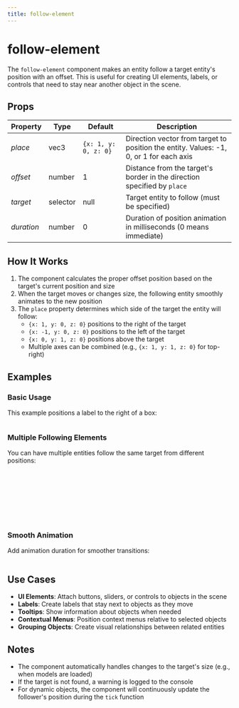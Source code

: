 ```yaml
---
title: follow-element
---
```


# follow-element

The `follow-element` component makes an entity follow a target entity's position with an offset. This is useful for creating UI elements, labels, or controls that need to stay near another object in the scene.

## Props

| Property | Type | Default | Description |
| --- | --- | --- | --- |
| *place* | vec3 | `{x: 1, y: 0, z: 0}` | Direction vector from target to position the entity. Values: -1, 0, or 1 for each axis |
| *offset* | number | 1 | Distance from the target's border in the direction specified by `place` |
| *target* | selector | null | Target entity to follow (must be specified) |
| *duration* | number | 0 | Duration of position animation in milliseconds (0 means immediate) |

## How It Works

1. The component calculates the proper offset position based on the target's current position and size
2. When the target moves or changes size, the following entity smoothly animates to the new position
3. The `place` property determines which side of the target the entity will follow:
   - `{x: 1, y: 0, z: 0}` positions to the right of the target
   - `{x: -1, y: 0, z: 0}` positions to the left of the target
   - `{x: 0, y: 1, z: 0}` positions above the target
   - Multiple axes can be combined (e.g., `{x: 1, y: 1, z: 0}` for top-right)

## Examples

### Basic Usage

This example positions a label to the right of a box:

```html


```

### Multiple Following Elements

You can have multiple entities follow the same target from different positions:

```html










```

### Smooth Animation

Add animation duration for smoother transitions:

```html


```

## Use Cases

- **UI Elements**: Attach buttons, sliders, or controls to objects in the scene
- **Labels**: Create labels that stay next to objects as they move
- **Tooltips**: Show information about objects when needed
- **Contextual Menus**: Position context menus relative to selected objects
- **Grouping Objects**: Create visual relationships between related entities

## Notes

- The component automatically handles changes to the target's size (e.g., when models are loaded)
- If the target is not found, a warning is logged to the console
- For dynamic objects, the component will continuously update the follower's position during the `tick` function
